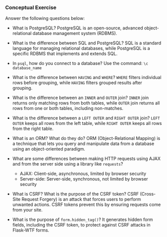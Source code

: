 ### Conceptual Exercise

Answer the following questions below:

- What is PostgreSQL?
  PostgreSQL is an open-source, advanced object-relational database management system (RDBMS).

- What is the difference between SQL and PostgreSQL?
  SQL is a standard language for managing relational databases, while PostgreSQL is a specific RDBMS that implements and extends SQL.

- In `psql`, how do you connect to a database?
  Use the command: `\c database_name`

- What is the difference between `HAVING` and `WHERE`?
  `WHERE` filters individual rows before grouping, while `HAVING` filters grouped results after grouping.

- What is the difference between an `INNER` and `OUTER` join?
  `INNER` join returns only matching rows from both tables, while `OUTER` join returns all rows from one or both tables, including non-matches.

- What is the difference between a `LEFT OUTER` and `RIGHT OUTER` join?
  `LEFT OUTER` keeps all rows from the left table, while `RIGHT OUTER` keeps all rows from the right table.

- What is an ORM? What do they do?
  ORM (Object-Relational Mapping) is a technique that lets you query and manipulate data from a database using an object-oriented paradigm.

- What are some differences between making HTTP requests using AJAX and from the server side using a library like `requests`?
  - AJAX: Client-side, asynchronous, limited by browser security
  - Server-side: Server-side, synchronous, not limited by browser security

- What is CSRF? What is the purpose of the CSRF token?
  CSRF (Cross-Site Request Forgery) is an attack that forces users to perform unwanted actions. CSRF tokens prevent this by ensuring requests come from your site.

- What is the purpose of `form.hidden_tag()`?
  It generates hidden form fields, including the CSRF token, to protect against CSRF attacks in Flask-WTF forms.
